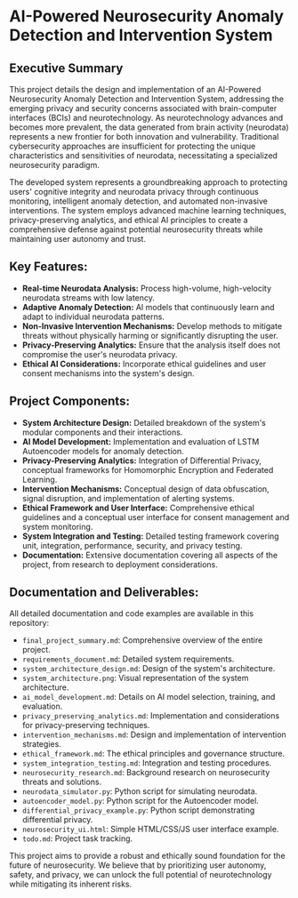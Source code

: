 # AI-Powered Neurosecurity Anomaly Detection and Intervention System

## Executive Summary

This project details the design and implementation of an AI-Powered Neurosecurity Anomaly Detection and Intervention System, addressing the emerging privacy and security concerns associated with brain-computer interfaces (BCIs) and neurotechnology. As neurotechnology advances and becomes more prevalent, the data generated from brain activity (neurodata) represents a new frontier for both innovation and vulnerability. Traditional cybersecurity approaches are insufficient for protecting the unique characteristics and sensitivities of neurodata, necessitating a specialized neurosecurity paradigm.

The developed system represents a groundbreaking approach to protecting users' cognitive integrity and neurodata privacy through continuous monitoring, intelligent anomaly detection, and automated non-invasive interventions. The system employs advanced machine learning techniques, privacy-preserving analytics, and ethical AI principles to create a comprehensive defense against potential neurosecurity threats while maintaining user autonomy and trust.

## Key Features:

*   **Real-time Neurodata Analysis:** Process high-volume, high-velocity neurodata streams with low latency.
*   **Adaptive Anomaly Detection:** AI models that continuously learn and adapt to individual neurodata patterns.
*   **Non-Invasive Intervention Mechanisms:** Develop methods to mitigate threats without physically harming or significantly disrupting the user.
*   **Privacy-Preserving Analytics:** Ensure that the analysis itself does not compromise the user's neurodata privacy.
*   **Ethical AI Considerations:** Incorporate ethical guidelines and user consent mechanisms into the system's design.

## Project Components:

*   **System Architecture Design:** Detailed breakdown of the system's modular components and their interactions.
*   **AI Model Development:** Implementation and evaluation of LSTM Autoencoder models for anomaly detection.
*   **Privacy-Preserving Analytics:** Integration of Differential Privacy, conceptual frameworks for Homomorphic Encryption and Federated Learning.
*   **Intervention Mechanisms:** Conceptual design of data obfuscation, signal disruption, and implementation of alerting systems.
*   **Ethical Framework and User Interface:** Comprehensive ethical guidelines and a conceptual user interface for consent management and system monitoring.
*   **System Integration and Testing:** Detailed testing framework covering unit, integration, performance, security, and privacy testing.
*   **Documentation:** Extensive documentation covering all aspects of the project, from research to deployment considerations.

## Documentation and Deliverables:

All detailed documentation and code examples are available in this repository:

*   `final_project_summary.md`: Comprehensive overview of the entire project.
*   `requirements_document.md`: Detailed system requirements.
*   `system_architecture_design.md`: Design of the system's architecture.
*   `system_architecture.png`: Visual representation of the system architecture.
*   `ai_model_development.md`: Details on AI model selection, training, and evaluation.
*   `privacy_preserving_analytics.md`: Implementation and considerations for privacy-preserving techniques.
*   `intervention_mechanisms.md`: Design and implementation of intervention strategies.
*   `ethical_framework.md`: The ethical principles and governance structure.
*   `system_integration_testing.md`: Integration and testing procedures.
*   `neurosecurity_research.md`: Background research on neurosecurity threats and solutions.
*   `neurodata_simulator.py`: Python script for simulating neurodata.
*   `autoencoder_model.py`: Python script for the Autoencoder model.
*   `differential_privacy_example.py`: Python script demonstrating differential privacy.
*   `neurosecurity_ui.html`: Simple HTML/CSS/JS user interface example.
*   `todo.md`: Project task tracking.

This project aims to provide a robust and ethically sound foundation for the future of neurosecurity. We believe that by prioritizing user autonomy, safety, and privacy, we can unlock the full potential of neurotechnology while mitigating its inherent risks.

